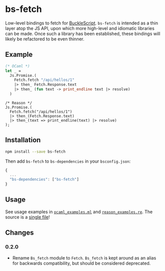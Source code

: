 # bs-fetch

Low-level bindings to fetch for [BuckleScript](https://github.com/bucklescript/bucklescript). `bs-fetch` is intended as a thin layer atop the JS API, upon which more high-level and idiomatic libraries can be made. Once such a library has been established, these bindings will likely be refactored to be even thinner.

## Example

```ml
(* OCaml *)
let _ =
  Js.Promise.(
    Fetch.fetch "/api/hellos/1"
    |> then_ Fetch.Response.text
    |> then_ (fun text -> print_endline text |> resolve)
  )
```

```reason
/* Reason */
Js.Promise.(
  Fetch.fetch("/api/hellos/1")
  |> then_(Fetch.Response.text)
  |> then_(text => print_endline(text) |> resolve)
);
```

## Installation

```sh
npm install --save bs-fetch
```

Then add `bs-fetch` to `bs-dependencies` in your `bsconfig.json`:
```js
{
  ...
  "bs-dependencies": ["bs-fetch"]
}
```

## Usage
See usage examples in [`ocaml_examples.ml`](https://github.com/reasonml-community/bs-fetch/blob/master/examples/ocaml_examples.ml) and [`reason_examples.re`](https://github.com/reasonml-community/bs-fetch/blob/master/examples/reason_examples.re). The source is a [single file](https://github.com/reasonml-community/bs-fetch/blob/master/src/Fetch.ml)!

## Changes

### 0.2.0
* Rename `Bs_fetch` module to `Fetch`. `Bs_fetch` is kept around as an alias for backwards compatibility, but should be considered deprecated.
